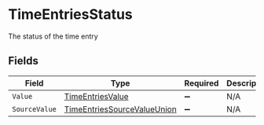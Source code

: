 # TimeEntriesStatus

The status of the time entry


## Fields

| Field                                                                                 | Type                                                                                  | Required                                                                              | Description                                                                           |
| ------------------------------------------------------------------------------------- | ------------------------------------------------------------------------------------- | ------------------------------------------------------------------------------------- | ------------------------------------------------------------------------------------- |
| `Value`                                                                               | [TimeEntriesValue](../../Models/Components/TimeEntriesValue.md)                       | :heavy_minus_sign:                                                                    | N/A                                                                                   |
| `SourceValue`                                                                         | [TimeEntriesSourceValueUnion](../../Models/Components/TimeEntriesSourceValueUnion.md) | :heavy_minus_sign:                                                                    | N/A                                                                                   |